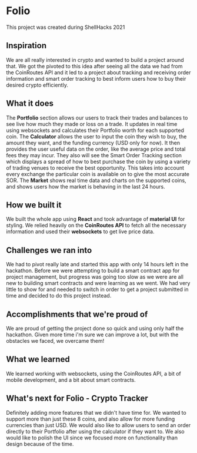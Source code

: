 # Folio

This project was created during ShellHacks 2021

## Inspiration
We are all really interested in crypto and wanted to build a project around that. We got the pivoted to this idea after seeing all the data we had from the CoinRoutes API and it led to a project about tracking and receiving order information and smart order tracking to best inform users how to buy their desired crypto efficiently.

## What it does
The **Portfolio** section allows our users to track their trades and balances to see live how much they made or loss on a trade. It updates in real time using websockets and calculates their Portfolio worth for each supported coin.
The **Calculator** allows the user to input the coin they wish to buy, the amount they want, and the funding currency (USD only for now). It then provides the user useful data on the order, like the average price and total fees they may incur. They also will see the Smart Order Tracking section which displays a spread of how to best purchase the coin by using a variety of trading venues to receive the best opportunity. This takes into account every exchange the particular coin is available on to give the most accurate SOR.
The **Market** shows real time data and charts on the supported coins, and shows users how the market is behaving in the last 24 hours.

## How we built it
We built the whole app using **React** and took advantage of **material UI** for styling. We relied heavily on the **CoinRoutes API** to fetch all the necessary information and used their **websockets** to get live price data.

## Challenges we ran into
We had to pivot really late and started this app with only 14 hours left in the hackathon. Before we were attempting to build a smart contract app for project management, but progress was going too slow as we were are all new to building smart contracts and were learning as we went. We had very little to show for and needed to switch in order to get a project submitted in time and decided to do this project instead.

## Accomplishments that we're proud of
We are proud of getting the project done so quick and using only half the hackathon. Given more time i'm sure we can improve a lot, but with the obstacles we faced, we overcame them!

## What we learned
We learned working with websockets, using the CoinRoutes API, a bit of mobile development, and a bit about smart contracts.

## What's next for Folio - Crypto Tracker
Definitely adding more features that we didn't have time for. We wanted to support more than just these 8 coins, and also allow for more funding currencies than just USD. We would also like to allow users to send an order directly to their Portfolio after using the calculator if they want to. We also would like to polish the UI since we focused more on functionality than design because of the time.
